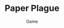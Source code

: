 ---
title: "Paper Plague"
subtitle: "Game"
description: "Cute platformer where you play as a roll of Toilet Paper!<br><br>Avoid the viruses, save your friends, and jump as high as possible!"
thumbnail_static: /assets/projects/10/thumbnail1.png
thumbnail_animated: /assets/projects/10/thumbnail2.png
layout: project
permalink: /projects/paper-plague/
weight: 45 # Order for gallery
coming_soon: true
---